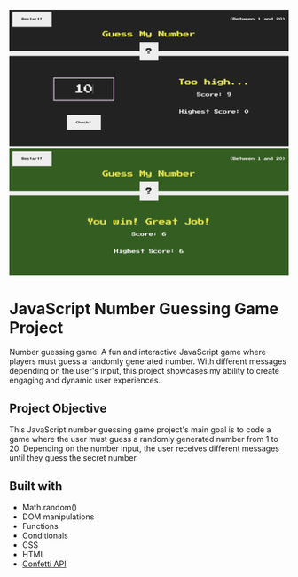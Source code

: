 <img src="https://github.com/catherineisonline/guess-my-number/blob/main/assets/project-preview-1.png?raw=true" ></img>
<img src="https://github.com/catherineisonline/guess-my-number/blob/main/assets/project-preview-2.png?raw=true" ></img>

<h1>JavaScript Number Guessing Game Project</h1>
Number guessing game: A fun and interactive JavaScript game where players must guess a randomly generated number. With different messages depending on the user's input, this project showcases my ability to create engaging and dynamic user experiences.

<h2>Project Objective</h2>
This JavaScript number guessing game project's main goal is to code a game where the user must guess a randomly generated number from 1 to 20.
Depending on the number input, the user receives different messages until they guess the secret number.

## Built with

- Math.random()
- DOM manipulations
- Functions
- Conditionals
- CSS
- HTML
- <a href="https://github.com/catdad/canvas-confetti">Confetti API</a>
